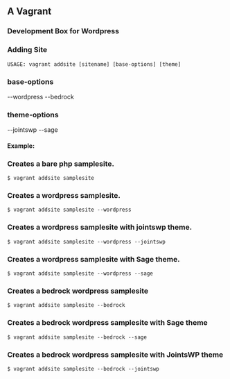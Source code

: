 ## A Vagrant
### Development Box for Wordpress

### Adding Site
```
USAGE: vagrant addsite [sitename] [base-options] [theme]
```

### base-options
--wordpress
--bedrock

### theme-options
--jointswp
--sage

#### Example:
### Creates a bare php samplesite.
```
$ vagrant addsite samplesite
```
### Creates a wordpress samplesite.
```
$ vagrant addsite samplesite --wordpress
```
### Creates a wordpress samplesite with jointswp theme.
```
$ vagrant addsite samplesite --wordpress --jointswp
```
### Creates a wordpress samplesite with Sage theme.
```
$ vagrant addsite samplesite --wordpress --sage
```
### Creates a bedrock wordpress samplesite
```
$ vagrant addsite samplesite --bedrock
```
### Creates a bedrock wordpress samplesite with Sage theme
```
$ vagrant addsite samplesite --bedrock --sage
```
### Creates a bedrock wordpress samplesite with JointsWP theme
```
$ vagrant addsite samplesite --bedrock --jointswp
```
